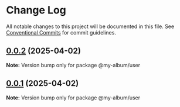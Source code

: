 # Change Log

All notable changes to this project will be documented in this file.
See [Conventional Commits](https://conventionalcommits.org) for commit guidelines.

## [0.0.2](https://github.com/eduardogomesf/my-album/compare/@my-album/user@0.0.1...@my-album/user@0.0.2) (2025-04-02)

**Note:** Version bump only for package @my-album/user





## [0.0.1](https://github.com/eduardogomesf/my-album/compare/@my-album/user@0.0.1...@my-album/user@0.0.1) (2025-04-02)

**Note:** Version bump only for package @my-album/user
